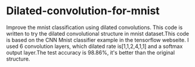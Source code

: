 # Dilated-convolution-for-mnist
Improve the mnist classification using dilated convolutions.
This code is written to try the dilated convolutional structure in mnist dataset.This code is based on the CNN Mnist classifier example
in the tensorflow webseite.
I used 6 convolution layers, which dilated rate is[1,1,2,4,1,1] and a softmax output layer.The test accuracy is 98.86%, it's better than 
the original structure.

